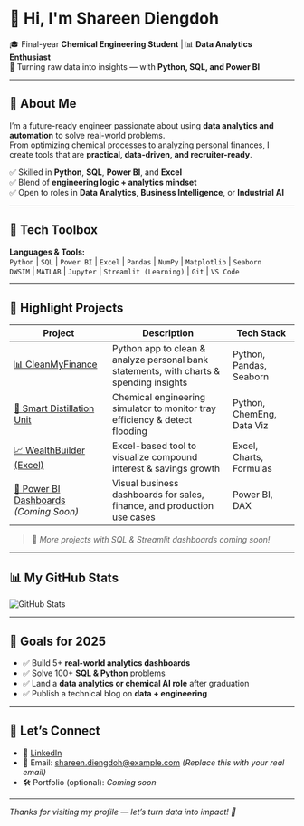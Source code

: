 # 👋 Hi, I'm Shareen Diengdoh

🎓 Final-year **Chemical Engineering Student** | 📊 **Data Analytics Enthusiast**  
🔁 Turning raw data into insights — with **Python, SQL, and Power BI**

---

## 🚀 About Me

I’m a future-ready engineer passionate about using **data analytics and automation** to solve real-world problems.  
From optimizing chemical processes to analyzing personal finances, I create tools that are **practical, data-driven, and recruiter-ready**.

✅ Skilled in **Python**, **SQL**, **Power BI**, and **Excel**  
✅ Blend of **engineering logic + analytics mindset**  
✅ Open to roles in **Data Analytics**, **Business Intelligence**, or **Industrial AI**

---

## 🧰 Tech Toolbox

**Languages & Tools:**  
`Python` | `SQL` | `Power BI` | `Excel` | `Pandas` | `NumPy` | `Matplotlib` | `Seaborn`  
`DWSIM` | `MATLAB` | `Jupyter` | `Streamlit (Learning)` | `Git` | `VS Code`

---

## 💼 Highlight Projects

| Project | Description | Tech Stack |
|--------|-------------|------------|
| [📊 CleanMyFinance](https://github.com/ShareenDiengdoh/CleanMyFinance) | Python app to clean & analyze personal bank statements, with charts & spending insights | Python, Pandas, Seaborn |
| [🧪 Smart Distillation Unit](https://github.com/ShareenDiengdoh/SmartDistillation) | Chemical engineering simulator to monitor tray efficiency & detect flooding | Python, ChemEng, Data Viz |
| [📈 WealthBuilder (Excel)](https://github.com/ShareenDiengdoh/WealthBuilder) | Excel-based tool to visualize compound interest & savings growth | Excel, Charts, Formulas |
| [📌 Power BI Dashboards](#) *(Coming Soon)* | Visual business dashboards for sales, finance, and production use cases | Power BI, DAX |

> 📍 *More projects with SQL & Streamlit dashboards coming soon!*

---

## 📊 My GitHub Stats

![GitHub Stats](https://github-readme-stats.vercel.app/api?username=ShareenDiengdoh&show_icons=true&theme=react)

---

## 🎯 Goals for 2025

- ✅ Build 5+ **real-world analytics dashboards**
- ✅ Solve 100+ **SQL & Python** problems
- ✅ Land a **data analytics or chemical AI role** after graduation
- ✅ Publish a technical blog on **data + engineering**

---

## 🤝 Let’s Connect

- 💼 [LinkedIn](https://linkedin.com/in/shareen-diengdoh)  
- 📨 Email: shareen.diengdoh@example.com *(Replace this with your real email)*  
- 🛠️ Portfolio (optional): *Coming soon*

---

*Thanks for visiting my profile — let’s turn data into impact! 🚀*
